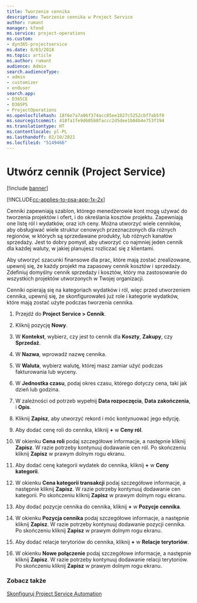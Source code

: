 ```yaml
---
title: Tworzenie cennika
description: Tworzenie cennika w Project Service
author: rumant
manager: kfend
ms.service: project-operations
ms.custom:
- dyn365-projectservice
ms.date: 8/03/2018
ms.topic: article
ms.author: rumant
audience: Admin
search.audienceType:
- admin
- customizer
- enduser
search.app:
- D365CE
- D365PS
- ProjectOperations
ms.openlocfilehash: 18f6e7a7a96f374acc85ee1027c5252cbf7ab5f0
ms.sourcegitcommit: 418fa1fe9d605b8faccc2d5dee1b04b4e753f194
ms.translationtype: HT
ms.contentlocale: pl-PL
ms.lasthandoff: 02/10/2021
ms.locfileid: "5149466"
---
```

# <a name="create-a-price-list-project-service"></a>Utwórz cennik (Project Service)

[!include [banner](../includes/psa-now-project-operations.md)]

[!INCLUDE[cc-applies-to-psa-app-1x-2x](../includes/cc-applies-to-psa-app-1x-2x.md)]

Cenniki zapewniają szablon, którego menedżerowie kont mogą używać do tworzenia projektów i ofert, i do określania kosztów projektu. Zapewniają one listę ról i wydatków, oraz ich ceny. Można utworzyć wiele cenników, aby obsługiwać wiele struktur cenowych przeznaczonych dla różnych regionów, w których są sprzedawane produkty, lub różnych kanałów sprzedaży. Jest to dobry pomysł, aby utworzyć co najmniej jeden cennik dla każdej waluty, w jakiej planujesz rozliczać się z klientami.  
  
Aby utworzyć szacunki finansowe dla prac, które mają zostać zrealizowane, upewnij się, że każdy projekt ma zapasowy cennik kosztów i sprzedaży. Zdefiniuj domyślny cennik sprzedaży i kosztów, który ma zastosowanie do wszystkich projektów utworzonych w Twojej organizacji.  
  
Cenniki opierają się na kategoriach wydatków i ról, więc przed utworzeniem cennika, upewnij się, że skonfigurowałeś już role i kategorie wydatków, które mają zostać użyte podczas tworzenia cennika.  
  
1.  Przejdź do **Project Service > Cennik**.  
  
2.  Kliknij pozycję **Nowy**.  
  
3.  W **Kontekst**, wybierz, czy jest to cennik dla **Koszty**, **Zakupy**, czy **Sprzedaż**.  
  
4.  W **Nazwa**, wprowadź nazwę cennika.  
  
5.  W **Waluta**, wybierz walutę, której masz zamiar użyć podczas fakturowania lub wyceny.  
  
6.  W **Jednostka czasu**, podaj okres czasu, którego dotyczy cena, taki jak dzień lub godzina.  
  
7.  W zależności od potrzeb wypełnij **Data rozpoczęcia**, **Data zakończenia**, i **Opis**.  
  
8.  Kliknij **Zapisz**, aby utworzyć rekord i móc kontynuować jego edycję.  
  
9. Aby dodać cenę roli do cennika, kliknij **+** w **Ceny ról**.  
  
10. W okienku **Cena roli** podaj szczegółowe informacje, a następnie kliknij **Zapisz**. W razie potrzeby kontynuuj dodawanie cen ról. Po skończeniu kliknij **Zapisz** w prawym dolnym rogu ekranu.  
  
11. Aby dodać cenę kategorii wydatek do cennika, kliknij **+** w **Ceny kategorii**.  
  
12. W okienku **Cena kategorii transakcji** podaj szczegółowe informacje, a następnie kliknij **Zapisz**. W razie potrzeby kontynuuj dodawanie cen kategorii. Po skończeniu kliknij **Zapisz** w prawym dolnym rogu ekranu.  
  
13. Aby dodać pozycje cennika do cennika, kliknij **+** w **Pozycje cennika**.  
  
14. W okienku **Pozycja cennika** podaj szczegółowe informacje, a następnie kliknij **Zapisz**. W razie potrzeby kontynuuj dodawanie pozycji cennika. Po skończeniu kliknij **Zapisz** w prawym dolnym rogu ekranu.  
  
15. Aby dodać relacje terytoriów do cennika, kliknij **+** w **Relacje terytoriów**.  
  
16. W okienku **Nowe połączenie** podaj szczegółowe informacje, a następnie kliknij **Zapisz**. W razie potrzeby kontynuuj dodawanie relacji terytoriów. Po skończeniu kliknij **Zapisz** w prawym dolnym rogu ekranu.  
  
### <a name="see-also"></a>Zobacz także  
 [Skonfiguruj Project Service Automation](../psa/configure.md)
